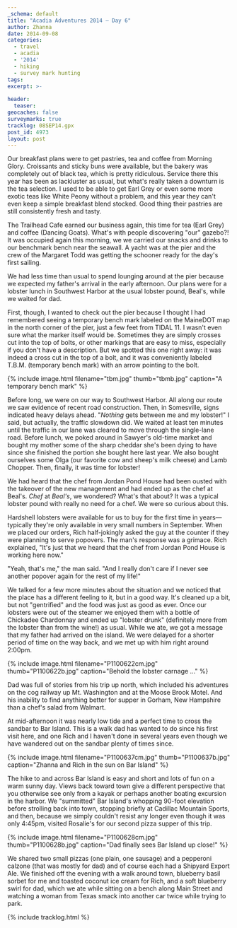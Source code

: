 ```yaml
---
_schema: default
title: "Acadia Adventures 2014 – Day 6"
author: Zhanna
date: 2014-09-08
categories:
  - travel
  - acadia
  - '2014'
  - hiking
  - survey mark hunting
tags:
excerpt: >-
  
header:
  teaser:
geocaches: false
surveymarks: true
tracklog: 08SEP14.gpx
post_id: 4973
layout: post
---
```


Our breakfast plans were to get pastries, tea and coffee from Morning Glory. Croissants and sticky buns were available, but the bakery was completely out of black tea, which is pretty ridiculous. Service there this year has been as lackluster as usual, but what's really taken a downturn is the tea selection. I used to be able to get Earl Grey or even some more exotic teas like White Peony without a problem, and this year they can't even keep a simple breakfast blend stocked. Good thing their pastries are still consistently fresh and tasty.  

The Trailhead Cafe earned our business again, this time for tea (Earl Grey) and coffee (Dancing Goats). What's with people discovering "our" gazebo?! It was occupied again this morning, we we carried our snacks and drinks to our benchmark bench near the seawall. A yacht was at the pier and the crew of the Margaret Todd was getting the schooner ready for the day's first sailing.

We had less time than usual to spend lounging around at the pier because we expected my father's arrival in the early afternoon.  Our plans were for a lobster lunch in Southwest Harbor at the usual lobster pound, Beal's, while we waited for dad.  

First, though, I wanted to check out the pier because I thought I had remembered seeing a temporary bench mark labeled on the MaineDOT map in the north corner of the pier, just a few feet from TIDAL 11. I wasn't even sure what the marker itself would be. Sometimes they are simply crosses cut into the top of bolts, or other markings that are easy to miss, especially if you don't have a description. But we spotted this one right away: it was indeed a cross cut in the top of a bolt, and it was conveniently labeled T.B.M. (temporary bench mark) with an arrow pointing to the bolt.

{% include image.html filename="tbm.jpg" thumb="tbmb.jpg" caption="A temporary bench mark" %}

Before long, we were on our way to Southwest Harbor. All along our route we saw evidence of recent road construction. Then, in Somesville, signs indicated heavy delays ahead. "_Nothing_ gets between me and my lobster!" I said, but actually, the traffic slowdown did. We waited at least ten minutes until the traffic in our lane was cleared to move through the single-lane road. Before lunch, we poked around in Sawyer's old-time market and bought my mother some of the sharp cheddar she's been dying to have since she finished the portion she bought here last year. We also bought ourselves some Olga (our favorite cow and sheep's milk cheese) and Lamb Chopper. Then, finally, it was time for lobster!

We had heard that the chef from Jordan Pond House had been ousted with the takeover of the new management and had ended up as the chef at Beal's. _Chef_ at _Beal's_, we wondered?  What's that about? It was a typical lobster pound with really no need for a chef. We were so curious about this. 

Hardshell lobsters were available for us to buy for the first time in years—typically they're only available in very small numbers in September. When we placed our orders, Rich half-jokingly asked the guy at the counter if they were planning to serve popovers. The man's response was a grimace. Rich explained, "It's just that we heard that the chef from Jordan Pond House is working here now." 

"Yeah, that's me," the man said. "And I really don't care if I never see another popover again for the rest of my life!" 

We talked for a few more minutes about the situation and we noticed that the place has a different feeling to it, but in a good way. It's cleaned up a bit, but not "gentrified" and the food was just as good as ever. Once our lobsters were out of the steamer we enjoyed them with a bottle of Chickadee Chardonnay and ended up "lobster drunk" (definitely more from the lobster than from the wine!) as usual. While we ate, we got a message that my father had arrived on the island. We were delayed for a shorter period of time on the way back, and we met up with him right around 2:00pm. 

{% include image.html filename="P1100622cm.jpg" thumb="P1100622b.jpg" caption="Behold the lobster carnage ..." %}

Dad was full of stories from his trip up north, which included his adventures on the cog railway up Mt. Washington and at the Moose Brook Motel. And his inability to find anything better for supper in Gorham, New Hampshire than a chef's salad from Walmart. 

At mid-afternoon it was nearly low tide and a perfect time to cross the sandbar to Bar Island.  This is a walk dad has wanted to do since his first visit here, and one Rich and I haven't done in several years even though we have wandered out on the sandbar plenty of times since. 

{% include image.html filename="P1100637cm.jpg" thumb="P1100637b.jpg" caption="Zhanna and Rich in the sun on Bar Island" %}

The hike to and across Bar Island is easy and short and lots of fun on a warm sunny day. Views back toward town give a different perspective that you otherwise see only from a kayak or perhaps another boating excursion in the harbor. We "summitted" Bar Island's whopping 90-foot elevation before strolling back into town, stopping briefly at Cadillac Mountain Sports, and then, because we simply couldn't resist any longer even though it was only 4:45pm, visited Rosalie's for our second pizza supper of this trip. 

{% include image.html filename="P1100628cm.jpg" thumb="P1100628b.jpg" caption="Dad finally sees Bar Island up close!" %}

We shared two small pizzas (one plain, one sausage) and a pepperoni calzone (that was mostly for dad) and of course each had a Shipyard Export Ale. We finished off the evening with a walk around town, blueberry basil sorbet for me and toasted coconut ice cream for Rich, and a soft blueberry swirl for dad, which we ate while sitting on a bench along Main Street and watching a woman from Texas smack into another car twice while trying to park.

{% include tracklog.html %}

